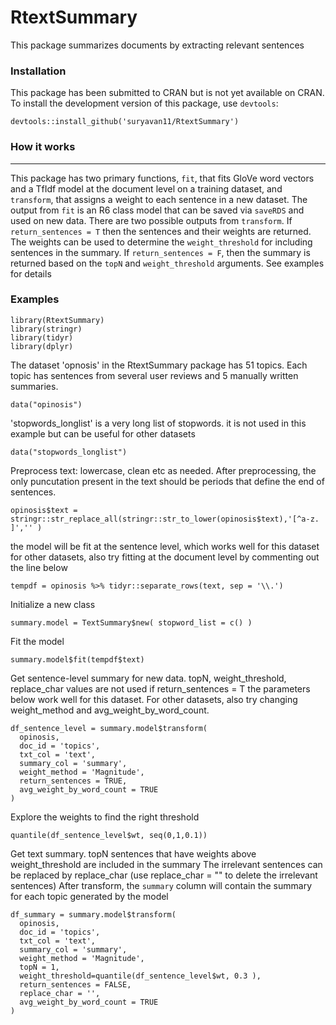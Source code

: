 # RtextSummary
This package summarizes documents by extracting relevant sentences


### Installation

This package has been submitted to CRAN but is not yet available on CRAN. 
To install the development version of this package, use `devtools`:

    devtools::install_github('suryavan11/RtextSummary')
    
### How it works
--------

This package has two primary functions, `fit`, that fits GloVe word vectors and a TfIdf model at the document level on a training dataset, and `transform`, that assigns a weight to each sentence in a new dataset. The output from `fit` is an R6 class model that can be saved via `saveRDS` and used on new data. There are two possible outputs from `transform`. If `return_sentences = T` then the sentences and their weights are returned. The weights can be used to determine the `weight_threshold` for including sentences in the summary. If `return_sentences = F`, then the summary is returned based on the `topN` and `weight_threshold` arguments. See examples for details

### Examples

    library(RtextSummary)
    library(stringr)
    library(tidyr)
    library(dplyr)
    

The dataset 'opnosis' in the RtextSummary package has 51 topics. 
Each topic has sentences from several user reviews and 5 manually written summaries. 

    data("opinosis") 

'stopwords_longlist' is a very long list of stopwords. it is not used in this example but can be useful for other datasets

    data("stopwords_longlist")

Preprocess text: lowercase, clean etc as needed. 
After preprocessing, the only puncutation present in the text should be periods that define the end of sentences.

    opinosis$text = stringr::str_replace_all(stringr::str_to_lower(opinosis$text),'[^a-z. ]','' )

the model will be fit at the sentence level, which works well for this dataset
for other datasets, also try fitting at the document level by commenting out the line below

    tempdf = opinosis %>% tidyr::separate_rows(text, sep = '\\.')

Initialize a new class

    summary.model = TextSummary$new( stopword_list = c() )
    
Fit the model

    summary.model$fit(tempdf$text)
      
Get sentence-level summary for new data. 
topN, weight_threshold, replace_char values are not used if return_sentences = T 
the parameters below work well for this dataset. For other datasets, also try changing weight_method and avg_weight_by_word_count.

    df_sentence_level = summary.model$transform(
      opinosis,
      doc_id = 'topics',
      txt_col = 'text',
      summary_col = 'summary',
      weight_method = 'Magnitude',
      return_sentences = TRUE,
      avg_weight_by_word_count = TRUE
    )
                             
Explore the weights to find the right threshold

    quantile(df_sentence_level$wt, seq(0,1,0.1))
    
Get text summary. topN sentences that have weights above weight_threshold are included in the summary
The irrelevant sentences can be replaced by replace_char (use replace_char = "" to delete the irrelevant sentences) 
After transform, the `summary` column will contain the summary for each topic generated by the model

    df_summary = summary.model$transform(
      opinosis,
      doc_id = 'topics',
      txt_col = 'text',
      summary_col = 'summary',
      weight_method = 'Magnitude', 
      topN = 1,
      weight_threshold=quantile(df_sentence_level$wt, 0.3 ),
      return_sentences = FALSE,
      replace_char = '',
      avg_weight_by_word_count = TRUE
    )
    
    
